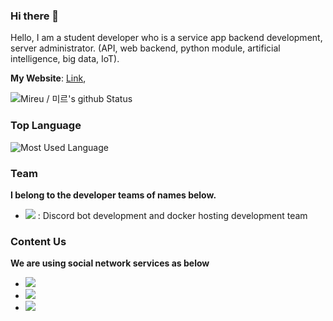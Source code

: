 ### Hi there 👋
Hello, I am a student developer who is a service app backend development, server administrator. (API, web backend, python module, artificial intelligence, big data, IoT).

**My Website**: [Link](https://mireu-labcon.github.io/Mireu-Labcon/), 

![Mireu / 미르's github Status](https://github-readme-stats.vercel.app/api?username=mireu-labcon&count_private=true&show_icons=true&theme=tokyonight)


### Top Language
![Most Used Language](https://github-readme-stats.vercel.app/api/top-langs/?username=mireu-labcon&theme=tokyonight&layout=compact)<br/>
</ul>

### Team
**I belong to the developer teams of names below.**
<ul>
  <li><a href="https://github.com/CalicoCheese"><img src="https://img.shields.io/badge/CalicoCheese-808080?style=flat-square"></a> : Discord bot development and docker hosting development team</li>
</ul>

### Content Us
**We are using social network services as below**<br/>
<ul>
    <li>
        <a href="mailto:alfmalfm1214@gmail.com">
        <img src="https://img.shields.io/badge/Gmail-alfmamlf1214@gmail.com-0080aa?style=for-the-badge&logo=gmail">
        </a>
    </li>
    <li>
        <a href="https://www.rocketpunch.com/@alfmalfm1214">
        <img src="https://img.shields.io/badge/Rocketpunch-rocketpunch.com/@alfmalfm1214-0080aa?style=for-the-badge&logo=rocketpunch">
        </a>
    </li>
    <li>
        <a href="https://www.facebook.com/mireu1214">
        <img src="https://img.shields.io/badge/Facebook-facebook.com/mireu1214-0080aa?style=for-the-badge&logo=facebook">
        </a>
    </li>
</ul>
